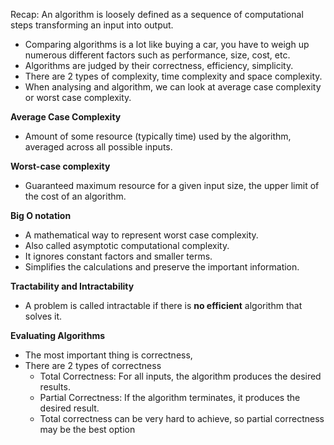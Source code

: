 
Recap: An algorithm is loosely defined as a sequence of computational steps transforming an input into output. 

- Comparing algorithms is a lot like buying a car, you have to weigh up numerous different factors such as performance, size, cost, etc.
- Algorithms are judged by their correctness, efficiency, simplicity.
- There are 2 types of complexity, time complexity and space complexity.
- When analysing and algorithm, we can look at average case complexity or worst case complexity.

**Average Case Complexity**
- Amount of some resource (typically time) used by the algorithm, averaged across all possible inputs. 

**Worst-case complexity**
- Guaranteed maximum resource for a given input size, the upper limit of the cost of an algorithm. 

**Big O notation**
- A mathematical way to represent worst case complexity. 
- Also called asymptotic computational complexity. 
- It ignores constant factors and smaller terms. 
- Simplifies the calculations and preserve the important information. 

**Tractability and Intractability**
- A problem is called intractable if there is **no efficient** algorithm that solves it. 



**Evaluating Algorithms**
- The most important thing is correctness,
- There are 2 types of correctness
	- Total Correctness: For all inputs, the algorithm produces the desired results. 
	- Partial Correctness: If the algorithm terminates, it produces the desired result. 
	- Total correctness can be very hard to achieve, so partial correctness may be the best option